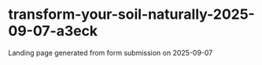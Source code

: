 # transform-your-soil-naturally-2025-09-07-a3eck
Landing page generated from form submission on 2025-09-07
